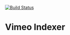 [![Build Status](https://travis-ci.com/philangist/vimeo-indexer.svg?branch=master)](https://travis-ci.com/philangist/vimeo-indexer)

Vimeo Indexer
==
